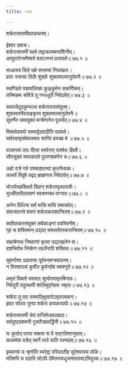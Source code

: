 ```yaml
---
title: ०७७

---
```

शर्करासप्तमीव्रतकथनम्।  
  
ईश्वर उवाच।  
शर्करासप्तमीं वक्ष्ये तद्वत्कल्मषनाशिनीम्।  
आयुरारोग्यमैश्वर्य ययाऽनन्तं प्रजायते॥ ७७.१ ॥  
  
माधवस्य सिते पक्षे सप्तम्यां नियतव्रतः।  
प्रातः स्नात्वा तिलैः शुक्लैः शुक्लमाल्यानुलेपनैः॥ ७७.२ ॥  
  
स्थण्डिले पद्ममालिख्य कुङ्कुमेन सकर्णिकम्।  
तस्मिन्नमः सवित्रे तु गन्धधूपौ निवेदयेत्॥ ७७.३ ॥  
  
स्थापयेदुदकुम्भञ्च शर्करापात्रसंयुतम्।  
शुक्लवस्त्रैरलङ्कृत्य शुक्लमाल्यानुलेपनैः॥  
सुवर्णेन समायुक्तं मन्त्रेणानेन पूजयेत्॥ ७७.४ ॥  
  
विश्ववेदमयो यस्माद्वेदवादीति पठ्यसे।  
सर्वस्यामृतमेवत्वमतः शान्तिं प्रयच्छ मे ॥ ७७.५ ॥  
  
पञ्चगव्यं ततः पीत्वा स्वपेत्तत् पार्श्वतः क्षितौ।  
सौरसूक्तं स्मरन्नास्ते पुराणश्रवणेन च॥ ७७.६ ॥  
  
अहो रात्रे गते पश्चादष्टम्यां कृतनैत्यकः।  
तत्सर्वं विदुषे तद्वद्‌ ब्राह्मणाय निवेदयेत्॥ ७७.७ ॥  
  
भोजयेच्छक्तितो विप्रान् शर्कराघृतपायसैः।  
भुञ्चीतातैललवणं स्वयमप्यथ वाग्यतः॥ ७७.८ ॥  
  
अनेन विधिना सर्वं मासि मासि समाचरेत्।  
संवत्सरान्ते शयनं शर्कराकलशान्वितम्॥ ७७.९ ॥  
  
सर्वोपस्करसंयुक्तं तथैकाङ्गां पयस्विनीम्।  
गृहं च शक्तिमान्‌ दद्यात्‌ समस्तोपस्करान्वितम्॥ ७७.१० ॥  
  
सहस्रेणाथ निष्काणां कृत्वा दद्याच्छतेन वा।  
दशभिर्वाथ निष्केण तदर्धेनापि शक्तितः॥ ७७.११ ॥  
  
सुवर्णाश्वः प्रदातव्यः पूर्ववन्‌मन्त्रवादनम्।  
न वित्तशाठ्यं कुर्वीत कुर्वन्दोषं समश्नुते॥ ७७.१२ ॥  
  
अमृतं पिबतो वक्त्रात्‌ सूर्य्यस्यामृतबिन्दवः।  
निपेतुर्ये तदुत्थामी शालिमुद्गेक्षवः स्मृताः॥ ७७.१३ ॥  
  
शर्करा तु परा तस्मादिक्षुसारोऽमृतात्मवान्।  
इष्टा रवेरतः पुण्या शर्करा हव्यकव्ययोः॥ ७७.१४ ॥  
  
शर्करासप्तमी चेयं वाजिमेधफलप्रदा।  
सर्वदुष्टप्रशमनी पुत्रपौत्रप्रवर्द्धिनी॥ ७७.१५ ॥  
  
यः कुर्यात् परया भक्त्या स वै सद्गतिमाप्नुयात्।  
कल्पमेकं वसेत् स्वर्गे ततो याति परम्पदम्॥ ७७.१६ ॥  
  
इममनघं यः श्रृणोति स्मरेद्वा परिपठतीह सुरेश्वरस्य लोके।  
मतिमपि च ददाति सोऽपि देवैरमरवधूजनमालयाऽभिपूज्यः॥ ७७.१७ ॥